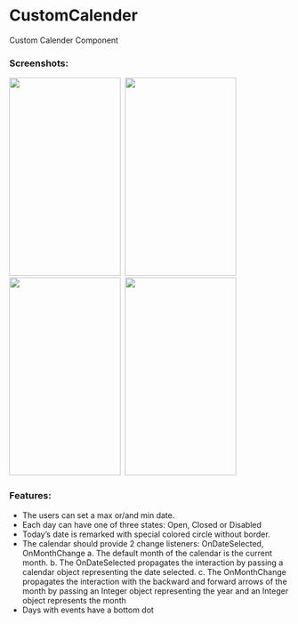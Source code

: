 # CustomCalender
Custom Calender Component

### Screenshots:
<img src="./screenshots/calender.jpg" width="200" height="356">&nbsp;
<img src="./screenshots/calendar – 1.jpg" width="200" height="356">&nbsp;
<img src="./screenshots/calendar – 2.jpg" width="200" height="356">&nbsp;
<img src="./screenshots/calendar – 3.jpg" width="200" height="356">&nbsp;<br>

### Features:
- The users can set a max or/and min date.
- Each day can have one of three states: Open, Closed or Disabled
- Today’s date is remarked with special colored circle without border.
- The calendar should provide 2 change listeners: OnDateSelected, OnMonthChange
    a. The default month of the calendar is the current month.
    b. The OnDateSelected propagates the interaction by passing a calendar object representing the date selected.
    c. The OnMonthChange propagates the interaction with the backward and forward arrows of the month by
       passing an Integer object representing the year and an Integer object represents the month
- Days with events have a bottom dot
